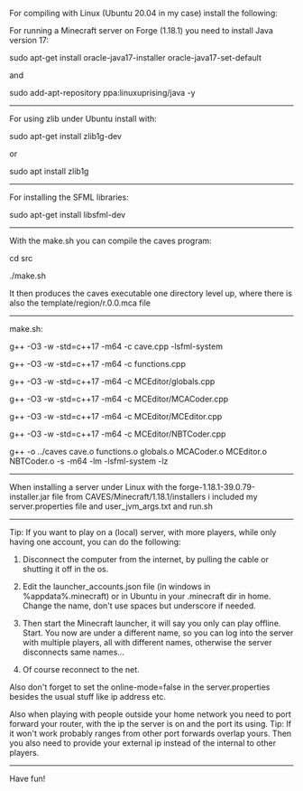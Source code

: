 For compiling with Linux (Ubuntu 20.04 in my case) install the following:

For running a Minecraft server on Forge (1.18.1) you need to install Java version 17:

sudo apt-get install oracle-java17-installer oracle-java17-set-default

and

sudo add-apt-repository ppa:linuxuprising/java -y
***
For using zlib under Ubuntu install with:

sudo apt-get install zlib1g-dev

or

sudo apt install zlib1g
***
For installing the SFML libraries:

sudo apt-get install libsfml-dev
***
With the make.sh you can compile the caves program:

cd src

./make.sh

It then produces the caves executable one directory level up, where there is also the template/region/r.0.0.mca file
***
make.sh:

g++ -O3 -w -std=c++17 -m64 -c cave.cpp -lsfml-system

g++ -O3 -w -std=c++17 -m64 -c functions.cpp

g++ -O3 -w -std=c++17 -m64 -c MCEditor/globals.cpp

g++ -O3 -w -std=c++17 -m64 -c MCEditor/MCACoder.cpp

g++ -O3 -w -std=c++17 -m64 -c MCEditor/MCEditor.cpp

g++ -O3 -w -std=c++17 -m64 -c MCEditor/NBTCoder.cpp

g++ -o ../caves cave.o functions.o globals.o MCACoder.o MCEditor.o NBTCoder.o -s -m64 -lm -lsfml-system -lz
***
When installing a server under Linux with the forge-1.18.1-39.0.79-installer.jar file from CAVES/Minecraft/1.18.1/installers i included my server.properties file and user_jvm_args.txt and run.sh
***
Tip: If you want to play on a (local) server, with more players, while only having one account, you can do the following:

1) Disconnect the computer from the internet, by pulling the cable or shutting it off in the os.

2) Edit the launcher_accounts.json file (in windows in %appdata%\.minecraft) or in Ubuntu in your .minecraft dir in home. Change the name, don't use spaces but underscore if needed.

3) Then start the Minecraft launcher, it will say you only can play offline. Start. You now are under a different name, so you can log into the server with multiple players, all with different names, otherwise the server disconnects same names...

4) Of course reconnect to the net.

Also don't forget to set the online-mode=false in the server.properties besides the usual stuff like ip address etc.

Also when playing with people outside your home network you need to port forward your router, with the ip the server is on and the port its using. Tip: If it won't work probably ranges from other port forwards overlap yours.
Then you also need to provide your external ip instead of the internal to other players.
***
Have fun!


